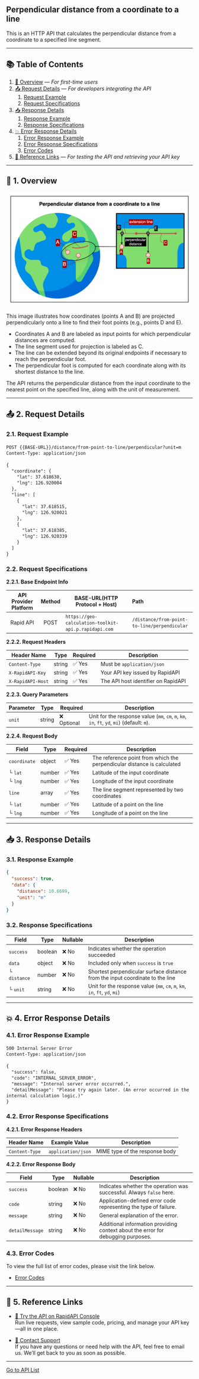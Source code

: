 ## Perpendicular distance from a coordinate to a line

This is an HTTP API that calculates the perpendicular distance from a coordinate to a specified line segment.

---

## 📚 Table of Contents

1. [🧭 Overview](#-1-overview) — *For first-time users*
2. [📤 Request Details](#-2-request-details) — *For developers integrating the API*
    1. [Request Example](#21-request-example)
    2. [Request Specifications](#22-request-specifications)
3. [📥 Response Details](#-3-response-details)
    1. [Response Example](#31-response-example)
    2. [Response Specifications](#32-response-specifications)
4. [💥 Error Response Details](#-4-error-response-details)
    1. [Error Response Example](#41-error-response-example)
    2. [Error Response Specifications](#42-error-response-specifications)
    3. [Error Codes](#43-error-codes)
5. [🔗 Reference Links](#-5-reference-links) — *For testing the API and retrieving your API key*

---

## 🧭 1. Overview

![perpendicular-distance-from-a-coordinate-to-a-line](./img/perpendicular-distance-from-a-coordinate-to-a-line.png)

This image illustrates how coordinates (points A and B) are projected perpendicularly onto a line to find their foot points (e.g., points D and E).

- Coordinates A and B are labeled as input points for which perpendicular distances are computed.
- The line segment used for projection is labeled as C.
- The line can be extended beyond its original endpoints if necessary to reach the perpendicular foot.
- The perpendicular foot is computed for each coordinate along with its shortest distance to the line.

The API returns the perpendicular distance from the input coordinate to the nearest point on the specified line, along with the unit of measurement.

---

## 📤 2. Request Details

### 2.1. Request Example

```http request
POST {{BASE-URL}}/distance/from-point-to-line/perpendicular?unit=m
Content-Type: application/json

{
  "coordinate": {
    "lat": 37.618630,
    "lng": 126.920004
  },
  "line": [
    {
      "lat": 37.618515,
      "lng": 126.920021
    },
    {
      "lat": 37.618385,
      "lng": 126.920339
    }
  ]
}
```

### 2.2. Request Specifications

**2.2.1. Base Endpoint Info**

| API Provider Platform | Method | BASE-URL(HTTP Protocol + Host)                       | Path                                         |
|:---------------------:|:------:|------------------------------------------------------|:---------------------------------------------|
|       Rapid API       |  POST  | `https://geo-calculation-toolkit-api.p.rapidapi.com` | `/distance/from-point-to-line/perpendicular` |

**2.2.2. Request Headers**

| Header Name       | Type   | Required | Description                         |
|-------------------|--------|----------|-------------------------------------|
| `Content-Type`    | string | ✅ Yes    | Must be `application/json`          |
| `X-RapidAPI-Key`  | string | ✅ Yes    | Your API key issued by RapidAPI     |
| `X-RapidAPI-Host` | string | ✅ Yes    | The API host identifier on RapidAPI |

**2.2.3. Query Parameters**

| Parameter | Type   | Required   | Description                                                                                 |
|-----------|--------|------------|---------------------------------------------------------------------------------------------|
| `unit`    | string | ❌ Optional | Unit for the response value (`mm`, `cm`, `m`, `km`, `in`, `ft`, `yd`, `mi`) (default: `m`). |

**2.2.4. Request Body**

| Field        | Type   | Required | Description                                                             |
|--------------|--------|----------|-------------------------------------------------------------------------|
| `coordinate` | object | ✅ Yes    | The reference point from which the perpendicular distance is calculated |
| └ `lat`      | number | ✅ Yes    | Latitude of the input coordinate                                        |
| └ `lng`      | number | ✅ Yes    | Longitude of the input coordinate                                       |
| `line`       | array  | ✅ Yes    | The line segment represented by two coordinates                         |
| └ `lat`      | number | ✅ Yes    | Latitude of a point on the line                                         |
| └ `lng`      | number | ✅ Yes    | Longitude of a point on the line                                        |

---

## 📥 3. Response Details

### 3.1. Response Example

```json
{
  "success": true,
  "data": {
    "distance": 10.6699,
    "unit": "m"
  }
}
```

### 3.2. Response Specifications

| Field        | Type    | Nullable | Description                                                                   |
|--------------|---------|----------|-------------------------------------------------------------------------------|
| `success`    | boolean | ❌ No     | Indicates whether the operation succeeded                                     |
| `data`       | object  | ❌ No     | Included only when `success` is `true`                                        |
| └ `distance` | number  | ❌ No     | Shortest perpendicular surface distance from the input coordinate to the line |
| └ `unit`     | string  | ❌ No     | Unit for the response value (`mm`, `cm`, `m`, `km`, `in`, `ft`, `yd`, `mi`)   |

---

## 💥 4. Error Response Details

### 4.1. Error Response Example

```http request
500 Internal Server Error
Content-Type: application/json

{
  "success": false,
  "code": "INTERNAL_SERVER_ERROR",
  "message": "Internal server error occurred.",
  "detailMessage": "Please try again later. (An error occurred in the internal calculation logic.)"
}
```

### 4.2. Error Response Specifications

**4.2.1. Error Response Headers**

| Header Name    | Example Value      | Description                    |
|----------------|--------------------|--------------------------------|
| `Content-Type` | `application/json` | MIME type of the response body |

**4.2.2. Error Response Body**

| Field           | Type    | Nullable | Description                                                                      |
|-----------------|---------|----------|----------------------------------------------------------------------------------|
| `success`       | boolean | ❌ No     | Indicates whether the operation was successful. Always `false` here.             |
| `code`          | string  | ❌ No     | Application-defined error code representing the type of failure.                 |
| `message`       | string  | ❌ No     | General explanation of the error.                                                |
| `detailMessage` | string  | ❌ No     | Additional information providing context about the error for debugging purposes. |

### 4.3. Error Codes

To view the full list of error codes, please visit the link below.

- [Error Codes](./common/error-codes.md)

---

## 🔗 5. Reference Links

- [🚀 Try the API on RapidAPI Console](https://rapidapi.com/your-api/test)  
  Run live requests, view sample code, pricing, and manage your API key—all in one place.


- [💬 Contact Support](mailto:support@yourapi.com)  
  If you have any questions or need help with the API, feel free to email us. We’ll get back to you as soon as possible.

---

[Go to API List](../README)